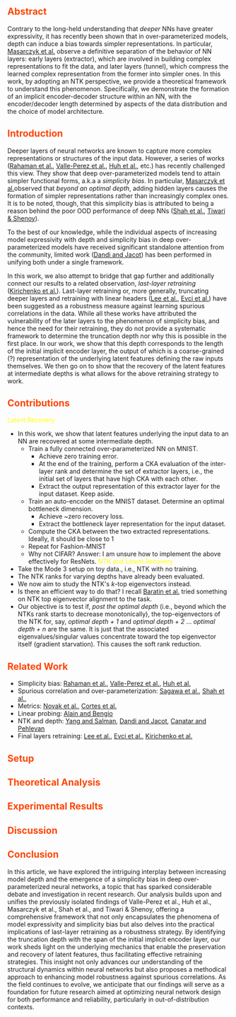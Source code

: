 ## <span style="color:OrangeRed">Abstract</span>
Contrary to the long-held understanding that *deeper* NNs have greater expressivity, it has recently been shown that in over-parameterized models, depth can induce a bias towards simpler representations. In particular, [Masarczyk et al.](http://arxiv.org/abs/2305.19753) observe a definitive separation of the behavior of NN layers: early layers (extractor), which are involved in building complex representations to fit the data, and later layers (tunnel), which compress the learned complex representation from the former into simpler ones. In this work, by adopting an NTK perspective, we provide a theoretical framework to understand this phenomenon. Specifically, we demonstrate the formation of an implicit encoder-decoder structure within an NN, with the encoder/decoder length determined by aspects of the data distribution and the choice of model architecture.
## <span style="color:OrangeRed">Introduction</span>
Deeper layers of neural networks are known to capture more complex representations or structures of the input data. However, a series of works ([Rahaman et al.](http://arxiv.org/abs/1806.08734), [Valle-Perez et al.](https://arxiv.org/abs/1805.08522), [Huh et al.](http://arxiv.org/abs/2103.10427), etc.) has recently challenged this view. They show that deep over-parameterized models tend to attain simpler functional forms, a.k.a a *simplicity bias*.  In particular, [Masarczyk et al.](http://arxiv.org/abs/2305.19753)observed that *beyond an optimal depth*, adding hidden layers causes the formation of simpler representations rather than increasingly complex ones. It is to be noted, though, that this simplicity bias is attributed to being a reason behind the poor OOD performance of deep NNs ([Shah et al.](https://proceedings.neurips.cc/paper_files/paper/2020/file/6cfe0e6127fa25df2a0ef2ae1067d915-Paper.pdf), [Tiwari & Shenoy](http://arxiv.org/abs/2301.13293)). 

To the best of our knowledge, while the individual aspects of increasing model expressivity with depth and simplicity bias in deep over-parameterized models have received significant standalone attention from the community, limited work ([Dandi and Jacot](http://arxiv.org/abs/2111.03972)) has been performed in unifying both under a single framework. 

In this work, we also attempt to bridge that gap further and additionally connect our results to a related observation, *last-layer retraining* ([Kirichenko et al.](https://arxiv.org/abs/2204.02937)). Last-layer retraining or, more generally, truncating deeper layers and retraining with linear headers ([Lee et al.](http://arxiv.org/abs/2210.11466), [Evci et al.](http://arxiv.org/abs/2201.03529)) have been suggested as a robustness measure against learning spurious correlations in the data. While all these works have attributed the vulnerability of the later layers to the phenomenon of simplicity bias, and hence the need for their retraining, they do not provide a systematic framework to determine the truncation depth nor why this is possible in the first place. In our work, we show that this depth corresponds to the length of the initial implicit encoder layer, the output of which is a coarse-grained (?) representation of the underlying latent features defining the raw inputs themselves. We then go on to show that the recovery of the latent features at intermediate depths is what allows for the above retraining strategy to work.
## <span style="color:OrangeRed">Contributions</span>
<span style="color:Yellow">Latent Recovery</span>
- In this work, we show that latent features underlying the input data to an NN are recovered at some intermediate depth.
	- Train a fully connected over-parameterized NN on MNIST. 
		- Achieve zero training error. 
		- At the end of the training, perform a CKA evaluation of the inter-layer rank and determine the set of extractor layers, i.e., the initial set of layers that have high CKA with each other.
		- Extract the output representation of this extractor layer for the input dataset. Keep aside.
	- Train an auto-encoder on the MNIST dataset. Determine an optimal bottleneck dimension.
		- Achieve ~zero recovery loss.
		- Extract the bottleneck layer representation for the input dataset.
	- Compute the CKA between the two extracted representations. Ideally, it should be close to 1
	- Repeat for Fashion-MNIST
	- Why not CIFAR? Answer: I am unsure how to implement the above effectively for ResNets.
<span style="color:Yellow">NTK and Latent Recovery</span>
- Take the Mode 3 setup on toy data., i.e., NTK with no training.
- The NTK ranks for varying depths have already been evaluated. 
- We now aim to study the NTK's *k*-top eigenvectors instead.
- Is there an efficient way to do that? I recall [Baratin et al.](https://proceedings.mlr.press/v130/baratin21a.html) tried something on NTK top eigenvector alignment to the task.
- Our objective is to test if, *post the optimal depth* (i.e., beyond which the NTKs rank starts to decrease monotonically), the top-eigenvectors of the NTK for, say, *optimal depth + 1* and *optimal depth + 2* ... *optimal depth + n* are the same. It is just that the associated eigenvalues/singular values concentrate toward the top eigenvector itself (gradient starvation). This causes the soft rank reduction.
## <span style="color:OrangeRed">Related Work</span>
- Simplicity bias: [Rahaman et al.](http://arxiv.org/abs/1806.08734), [Valle-Perez et al.](https://arxiv.org/abs/1805.08522), [Huh et al.](http://arxiv.org/abs/2103.10427)
- Spurious correlation and over-parameterization: [Sagawa et al.](https://arxiv.org/abs/2005.04345), [Shah et al.](https://proceedings.neurips.cc/paper/2020/hash/6cfe0e6127fa25df2a0ef2ae1067d915-Abstract.html), 
- Metrics: [Novak et al.](http://arxiv.org/abs/1802.08760), [Cortes et al.](https://dblp.org/rec/journals/jmlr/CortesMR12)
- Linear probing: [Alain and Bengio](https://arxiv.org/abs/1610.01644)
- NTK and depth: [Yang and Salman](http://arxiv.org/abs/1907.10599), [Dandi and Jacot](http://arxiv.org/abs/2111.03972), [Canatar and Pehlevan](https://ieeexplore.ieee.org/abstract/document/9929375)
- Final layers retraining: [Lee et al.](http://arxiv.org/abs/2210.11466), [Evci et al.](http://arxiv.org/abs/2201.03529), [Kirichenko et al.](https://arxiv.org/abs/2204.02937)
## <span style="color:OrangeRed">Setup</span>
## <span style="color:OrangeRed">Theoretical Analysis</span>
## <span style="color:OrangeRed">Experimental Results</span>
## <span style="color:OrangeRed">Discussion</span>
## <span style="color:OrangeRed">Conclusion</span>
In this article, we have explored the intriguing interplay between increasing model depth and the emergence of a simplicity bias in deep over-parameterized neural networks, a topic that has sparked considerable debate and investigation in recent research. Our analysis builds upon and unifies the previously isolated findings of Valle-Perez et al., Huh et al., Masarczyk et al., Shah et al., and Tiwari & Shenoy, offering a comprehensive framework that not only encapsulates the phenomena of model expressivity and simplicity bias but also delves into the practical implications of last-layer retraining as a robustness strategy. By identifying the truncation depth with the span of the initial implicit encoder layer, our work sheds light on the underlying mechanics that enable the preservation and recovery of latent features, thus facilitating effective retraining strategies. This insight not only advances our understanding of the structural dynamics within neural networks but also proposes a methodical approach to enhancing model robustness against spurious correlations. As the field continues to evolve, we anticipate that our findings will serve as a foundation for future research aimed at optimizing neural network design for both performance and reliability, particularly in out-of-distribution contexts.
